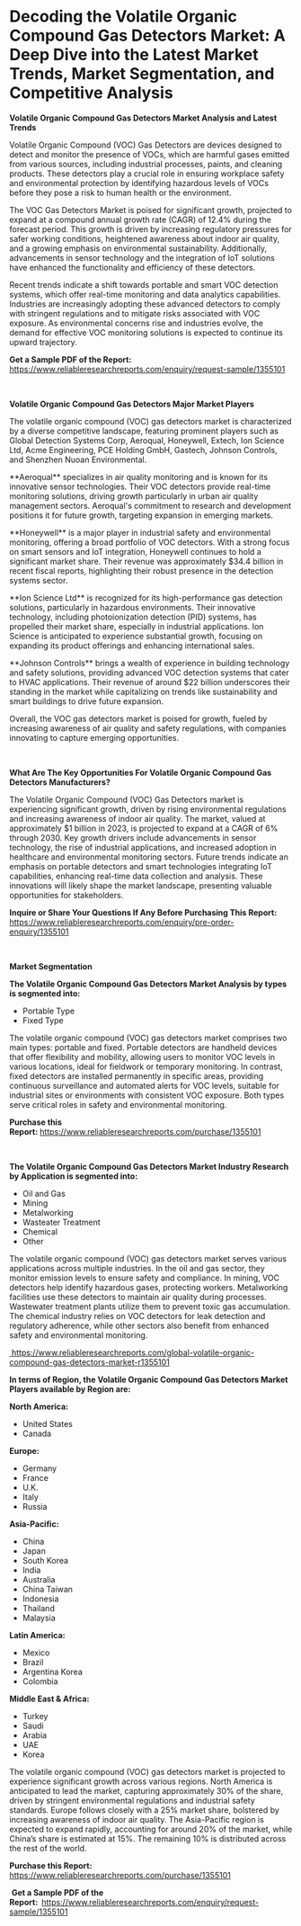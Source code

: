 <p><h1>Decoding the Volatile Organic Compound Gas Detectors Market: A Deep Dive into the Latest Market Trends, Market Segmentation, and Competitive Analysis</h1></p><p><strong>Volatile Organic Compound Gas Detectors Market Analysis and Latest Trends</strong></p>
<p><p>Volatile Organic Compound (VOC) Gas Detectors are devices designed to detect and monitor the presence of VOCs, which are harmful gases emitted from various sources, including industrial processes, paints, and cleaning products. These detectors play a crucial role in ensuring workplace safety and environmental protection by identifying hazardous levels of VOCs before they pose a risk to human health or the environment.</p><p>The VOC Gas Detectors Market is poised for significant growth, projected to expand at a compound annual growth rate (CAGR) of 12.4% during the forecast period. This growth is driven by increasing regulatory pressures for safer working conditions, heightened awareness about indoor air quality, and a growing emphasis on environmental sustainability. Additionally, advancements in sensor technology and the integration of IoT solutions have enhanced the functionality and efficiency of these detectors.</p><p>Recent trends indicate a shift towards portable and smart VOC detection systems, which offer real-time monitoring and data analytics capabilities. Industries are increasingly adopting these advanced detectors to comply with stringent regulations and to mitigate risks associated with VOC exposure. As environmental concerns rise and industries evolve, the demand for effective VOC monitoring solutions is expected to continue its upward trajectory.</p></p>
<p><strong>Get a Sample PDF of the Report:&nbsp;</strong> <a href="https://www.reliableresearchreports.com/enquiry/request-sample/1355101?utm_campaign=3093&utm_medium=2&utm_source=Github&utm_content=ia&utm_term=12042025&utm_id=volatile-organic-compound-gas-detectors">https://www.reliableresearchreports.com/enquiry/request-sample/1355101</a></p>
<p>&nbsp;</p>
<p><strong>Volatile Organic Compound Gas Detectors Major Market Players</strong></p>
<p><p>The volatile organic compound (VOC) gas detectors market is characterized by a diverse competitive landscape, featuring prominent players such as Global Detection Systems Corp, Aeroqual, Honeywell, Extech, Ion Science Ltd, Acme Engineering, PCE Holding GmbH, Gastech, Johnson Controls, and Shenzhen Nuoan Environmental. </p><p>**Aeroqual** specializes in air quality monitoring and is known for its innovative sensor technologies. Their VOC detectors provide real-time monitoring solutions, driving growth particularly in urban air quality management sectors. Aeroqual's commitment to research and development positions it for future growth, targeting expansion in emerging markets.</p><p>**Honeywell** is a major player in industrial safety and environmental monitoring, offering a broad portfolio of VOC detectors. With a strong focus on smart sensors and IoT integration, Honeywell continues to hold a significant market share. Their revenue was approximately $34.4 billion in recent fiscal reports, highlighting their robust presence in the detection systems sector.</p><p>**Ion Science Ltd** is recognized for its high-performance gas detection solutions, particularly in hazardous environments. Their innovative technology, including photoionization detection (PID) systems, has propelled their market share, especially in industrial applications. Ion Science is anticipated to experience substantial growth, focusing on expanding its product offerings and enhancing international sales.</p><p>**Johnson Controls** brings a wealth of experience in building technology and safety solutions, providing advanced VOC detection systems that cater to HVAC applications. Their revenue of around $22 billion underscores their standing in the market while capitalizing on trends like sustainability and smart buildings to drive future expansion.</p><p>Overall, the VOC gas detectors market is poised for growth, fueled by increasing awareness of air quality and safety regulations, with companies innovating to capture emerging opportunities.</p></p>
<p>&nbsp;</p>
<p><strong>What Are The Key Opportunities For Volatile Organic Compound Gas Detectors Manufacturers?</strong></p>
<p><p>The Volatile Organic Compound (VOC) Gas Detectors market is experiencing significant growth, driven by rising environmental regulations and increasing awareness of indoor air quality. The market, valued at approximately $1 billion in 2023, is projected to expand at a CAGR of 6% through 2030. Key growth drivers include advancements in sensor technology, the rise of industrial applications, and increased adoption in healthcare and environmental monitoring sectors. Future trends indicate an emphasis on portable detectors and smart technologies integrating IoT capabilities, enhancing real-time data collection and analysis. These innovations will likely shape the market landscape, presenting valuable opportunities for stakeholders.</p></p>
<p><strong>Inquire or Share Your Questions If Any Before Purchasing This Report:</strong> <a href="https://www.reliableresearchreports.com/enquiry/pre-order-enquiry/1355101?utm_campaign=3093&utm_medium=2&utm_source=Github&utm_content=ia&utm_term=12042025&utm_id=volatile-organic-compound-gas-detectors">https://www.reliableresearchreports.com/enquiry/pre-order-enquiry/1355101</a></p>
<p>&nbsp;</p>
<p><strong>Market Segmentation</strong></p>
<p><strong>The Volatile Organic Compound Gas Detectors Market Analysis by types is segmented into:</strong></p>
<p><ul><li>Portable Type</li><li>Fixed Type</li></ul></p>
<p><p>The volatile organic compound (VOC) gas detectors market comprises two main types: portable and fixed. Portable detectors are handheld devices that offer flexibility and mobility, allowing users to monitor VOC levels in various locations, ideal for fieldwork or temporary monitoring. In contrast, fixed detectors are installed permanently in specific areas, providing continuous surveillance and automated alerts for VOC levels, suitable for industrial sites or environments with consistent VOC exposure. Both types serve critical roles in safety and environmental monitoring.</p></p>
<p><strong>Purchase this Report:&nbsp;</strong><a href="https://www.reliableresearchreports.com/purchase/1355101?utm_campaign=3093&utm_medium=2&utm_source=Github&utm_content=ia&utm_term=12042025&utm_id=volatile-organic-compound-gas-detectors">https://www.reliableresearchreports.com/purchase/1355101</a></p>
<p>&nbsp;</p>
<p><strong>The Volatile Organic Compound Gas Detectors Market Industry Research by Application is segmented into:</strong></p>
<p><ul><li>Oil and Gas</li><li>Mining</li><li>Metalworking</li><li>Wasteater Treatment</li><li>Chemical</li><li>Other</li></ul></p>
<p><p>The volatile organic compound (VOC) gas detectors market serves various applications across multiple industries. In the oil and gas sector, they monitor emission levels to ensure safety and compliance. In mining, VOC detectors help identify hazardous gases, protecting workers. Metalworking facilities use these detectors to maintain air quality during processes. Wastewater treatment plants utilize them to prevent toxic gas accumulation. The chemical industry relies on VOC detectors for leak detection and regulatory adherence, while other sectors also benefit from enhanced safety and environmental monitoring.</p></p>
<p><a href="https://www.reliableresearchreports.com/global-volatile-organic-compound-gas-detectors-market-r1355101?utm_campaign=3093&utm_medium=2&utm_source=Github&utm_content=ia&utm_term=12042025&utm_id=volatile-organic-compound-gas-detectors">&nbsp;https://www.reliableresearchreports.com/global-volatile-organic-compound-gas-detectors-market-r1355101</a></p>
<p><strong>In terms of Region, the Volatile Organic Compound Gas Detectors Market Players available by Region are:</strong></p>
<p>
    <p> <strong> North America: </strong>
        <ul>
            <li>United States</li>
            <li>Canada</li>
        </ul>
        </p> 
    <p> <strong> Europe: </strong>
        <ul>
            <li>Germany</li>
            <li>France</li>
            <li>U.K.</li>
            <li>Italy</li>
            <li>Russia</li>
        </ul>
        </p> 
    <p> <strong> Asia-Pacific: </strong>
        <ul>
            <li>China</li>
            <li>Japan</li>
            <li>South Korea</li>
            <li>India</li>
            <li>Australia</li>
            <li>China Taiwan</li>
            <li>Indonesia</li>
            <li>Thailand</li>
            <li>Malaysia</li>
        </ul>
        </p> 
    <p> <strong> Latin America: </strong>
        <ul>
            <li>Mexico</li>
            <li>Brazil</li>
            <li>Argentina Korea</li>
            <li>Colombia</li>
        </ul>
        </p> 
    <p> <strong> Middle East & Africa: </strong>
        <ul>
            <li>Turkey</li>
            <li>Saudi</li>
            <li>Arabia</li>
            <li>UAE</li>
            <li>Korea</li>
        </ul>
    </p>
    </p>
<p><p>The volatile organic compound (VOC) gas detectors market is projected to experience significant growth across various regions. North America is anticipated to lead the market, capturing approximately 30% of the share, driven by stringent environmental regulations and industrial safety standards. Europe follows closely with a 25% market share, bolstered by increasing awareness of indoor air quality. The Asia-Pacific region is expected to expand rapidly, accounting for around 20% of the market, while China’s share is estimated at 15%. The remaining 10% is distributed across the rest of the world.</p></p>
<p><strong>Purchase this Report: </strong><a href="https://www.reliableresearchreports.com/purchase/1355101?utm_campaign=3093&utm_medium=2&utm_source=Github&utm_content=ia&utm_term=12042025&utm_id=volatile-organic-compound-gas-detectors">https://www.reliableresearchreports.com/purchase/1355101</a></p>
<p>&nbsp;<strong>Get a Sample PDF of the Report:&nbsp;&nbsp;</strong><a href="https://www.reliableresearchreports.com/enquiry/request-sample/1355101?utm_campaign=3093&utm_medium=2&utm_source=Github&utm_content=ia&utm_term=12042025&utm_id=volatile-organic-compound-gas-detectors">https://www.reliableresearchreports.com/enquiry/request-sample/1355101</a></p>
<p><strong></strong></p>
<p><p></p><p></p><p></p></p>